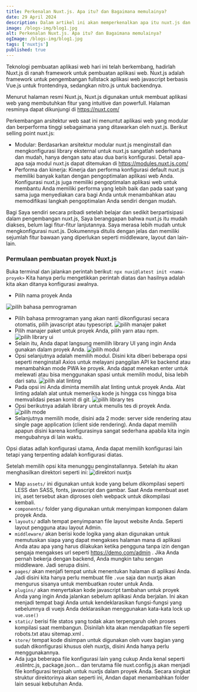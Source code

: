 ```yaml
---
title: Perkenalan Nuxt.js. Apa itu? dan Bagaimana memulainya?
date: 29 April 2024
description: Dalam artikel ini akan memperkenalkan apa itu nuxt.js dan bagaimana memulainya serta direktori strukturnya.
image: /blogs-img/blog1.jpg
alt: Perkenalan Nuxt.js. Apa itu? dan Bagaimana memulainya?
ogImage: /blogs-img/blog1.jpg
tags: ['nuxtjs']
published: true
---
```


Teknologi pembuatan aplikasi web hari ini telah berkembang, hadirlah Nuxt.js di ranah framework untuk pembuatan aplikasi web. Nuxt.js adalah framework untuk pengembangan fullstack aplikasi web javascript berbasis Vue.js untuk frontendnya, sedangkan nitro.js untuk backendnya.

Menurut halaman resmi Nuxt.js, Nuxt.js digunakan untuk membuat aplikasi web yang membutuhkan fitur yang intuitive dan powerfull. Halaman resminya dapat dikunjungi di https://nuxt.com/

Perkembangan arsitektur web saat ini menuntut aplikasi web yang modular dan berperforma tinggi sebagaimana yang ditawarkan oleh nuxt.js. Berikut selling point nuxt.js:
- Modular: Berdasarkan arsitektur modular nuxt.js menginstall dan mengkonfigurasi library eksternal untuk nuxt.js sangatlah sederhana dan mudah, hanya dengan satu atau dua baris konfigurasi. Detail apa-apa saja modul nuxt.js dapat ditemukan di https://modules.nuxt.js.com/
- Performa dan kinerja: Kinerja dan performa konfigurasi default nuxt.js memiliki banyak kaitan dengan pengoptimalan aplikasi web Anda. Konfigurasi nuxt.js juga memiliki pengoptimalan aplikasi web untuk membantu Anda memiliki performa yang lebih baik dan pada saat yang sama juga menyediakan cara bagi Anda untuk menambahkan atau memodifikasi langkah pengoptimalan Anda sendiri dengan mudah.

Bagi Saya sendiri secara pribadi setelah belajar dan sedikit berpartisipasi dalam pengembangan nuxt.js, Saya beranggapan bahwa nuxt.js itu mudah diakses, belum lagi fitur-fitur lanjutannya. Saya merasa lebih mudah untuk mengkonfigurasi nuxt.js. Dokumennya ditulis dengan jelas dan memiliki sejumlah fitur bawaan yang diperlukan seperti middleware, layout dan lain-lain.

### Permulaan pembuatan proyek Nuxt.js
Buka terminal dan jalankan perintah berikut:
```npx nuxi@latest init <nama-proyek>```
Kita hanya perlu mengetikkan perintah diatas dan hasilnya adalah kita akan ditanya konfigurasi awalnya.

-  Pilih nama proyek Anda

![pilih bahasa pemrograman](https://asset.cloudinary.com/djkz0vl7e/64e68988a3db85cfe3675b247f4686ca)
- Pilih bahasa prmrograman yang akan nanti dikonfigurasi secara otomatis, pilih javascript atau typescript.
![pilih manajer paket](https://asset.cloudinary.com/djkz0vl7e/3338a7abef889b4944cd3c3b9d93f6cd)
- Pilih manajer paket untuk proyek Anda, pilih yarn atau npm.
![pilih library ui](https://asset.cloudinary.com/djkz0vl7e/daccbc18d6868f54b4454f72fef3a369)
- Selain itu, Anda dapat langsung memilih library UI yang ingin Anda gunakan dalam proyek Anda.
![pilih modul](https://asset.cloudinary.com/djkz0vl7e/75273b62666a3c553b1e88eaecacf103)
- Opsi selanjutnya adalah memilih modul. Disini kita diberi beberapa opsi seperti menginstall Axios untuk melayani panggilan API ke backend atau menambahkan mode PWA ke proyek. Anda dapat menekan enter untuk melewati atau bisa menggunakan spasi untuk memilih modul, bisa lebih dari satu.
![pilih alat linting](https://asset.cloudinary.com/djkz0vl7e/5db616110459f4f5ab201db343dc192d)
- Pada opsi ini Anda diminta memilih alat linting untuk proyek Anda. Alat linting adalah alat untuk memeriksa kode js hingga css hingga bisa memvalidasi pesan komit di git.
![pilih library tes](https://asset.cloudinary.com/djkz0vl7e/053b6fe8d201f16ea8d1dcddd68fd7d6)
- Opsi berikutnya adalah library untuk menulis tes di proyek Anda.
![pilih mode](https://asset.cloudinary.com/djkz0vl7e/73a39a1b87804fc6234d3457a00a4cb5)
- Selanjutnya memilih mode, disini ada 2 mode: server side rendering atau single page application (client side rendering). Anda dapat memilih apapun disini karena konfigurasinya sangat sederhana apabila kita ingin mengubahnya di lain waktu.

Opsi diatas adlah konfigurasi utama, Anda dapat memilih konfigurasi lain tetapi yang terpenting adalah konfigurasi diatas.

Setelah memilih opsi kita menunggu penginstallannya. Setelah itu akan menghasilkan direktori seperti ini:
![direktori nuxtjs](https://asset.cloudinary.com/djkz0vl7e/08290b1af0b630957cacc3fd8251ee6f)

- Map `assets/` ini digunakan untuk kode yang belum dikompilasi seperti LESS dan SASS, fonts, javascript dan gambar. Saat Anda membuat aset ini, aset tersebut akan diproses oleh webpack untuk dikompilasi kembali.
- `components/` folder yang digunakan untuk menyimpan komponen dalam proyek Anda.
- `layouts/` adlah tempat penyimpanan file layout website Anda. Seperti layout pengguna atau layout Admin.
- `middleware/` akan berisi kode logika yang akan digunakan untuk memutuskan siapa yang dapat mengakses halaman mana di aplikasi Anda atau apa yang harus dilakukan ketika pengguna tanpa izin dengan sengaja mengakses url seperti https://demo.com/admin . Jika Anda pernah bekerja dengan backend, Anda mungkin tahu sengan middleware. Jadi serupa disini.
- `pages/` akan menjafi tempat untuk menentukan halaman di aplikasi Anda. Jadi disini kita hanya perlu membuat file `.vue` saja dan nuxtjs akan mengurus sisanya untuk membuatkan router untuk Anda.
- `plugins/` akan menyertakan kode javascript tambahan untuk proyek Anda yang ingin Anda jalankan sebelum aplikasi Anda berjalan. Ini akan menjadi tempat bagi Anda untuk kendeklarasikan fungsi-fungsi yang sebelumnya di vuejs Anda deklarasikan menggunakan kata-kata lock up `vue.use()`
- `static/` berisi file statos yang todak akan terpengaruh oleh proses kompilasi saat membangun. Disinilah kita akan mendapatkan file seperti robots.txt atau sitemap.xml .
- `store/` tempat kode disimpan untuk digunakan oleh vuex bagian yang sudah dikonfigurasi khusus oleh nuxtjs, disini Anda hanya perlu menggunakannya.
- Ada juga beberapa file konfigurasi lain yang cukup Anda kenal seperti .eslintrc.js, package.json... dan terutama file nuxt.config.js akan menjadi file konfigurasi terpisah untuk nuxtjs dalam proyek Anda. Secara singkat struktur direktorinya akan seperti ini, Andan dapat menambahkan folder lain sesuai kebutuhan Anda.